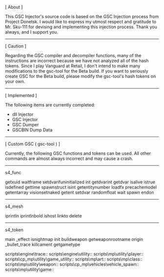 [ About ]

This GSC Injector's source code is based on the GSC Injection process from Project Donetsk.
I would like to express my utmost respect and gratitude to Mr. Sku-111 for devising and implementing this injection process.
Thank you always, and I support you.

----------

[ Caution ]

Regarding the GSC compiler and decompiler functions, many of the instructions are incorrect because we have not analyzed all of the hash tokens.
Since I play Vanguard at Retail, I don't intend to make many modifications to the gsc-tool for the Beta build.
If you want to seriously create GSC for the Beta build, please modify the gsc-tool's hash tokens on your own.

----------

[ Implemented ]

The following items are currently completed:

- dll Injector
- GSC Injector
- GSC Dumper
- GSCBIN Dump Data

----------

[ Custom GSC ( gsc-tool ) ]

Currently, the following GSC functions and tokens can be used.
All other commands are almost always incorrect and may cause a crash.

----------

s4_func

getxuid
waitframe
setdvarifuninitialized
int
getdvarint
getdvar
isalive
istrue
isdefined
gettime
spawnstruct
isint
getentitynumber
loadfx
precachemodel
getentarray
visionsetnaked
getent
setdvar
randomfloat
wait
spawn
endon

----------
s4_mesh

iprintln
iprintlnbold
ishost
linkto
delete

----------

s4_token

main
_effect
isnightmap
init
buildweapon
getweaponrootname
origin
_bullet_trace
killcament
getgametype

scripts\engine\trace::
scripts\engine\utility::
scripts\mp\utility\player::
scripts\cp_mp\utility\game_utility::
scripts\mp\art::
scripts\mp\class::
scripts\mp\utility\weapon::
scripts\cp_mp\vehicles\vehicle_spawn::
scripts\mp\utility\game::
